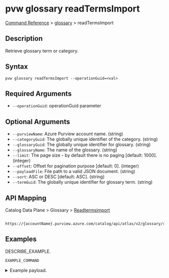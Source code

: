 # pvw glossary readTermsImport
[Command Reference](../../../README.md#command-reference) > [glossary](./main.md) > readTermsImport

## Description
Retrieve glossary term or category.

## Syntax
```
pvw glossary readTermsImport --operationGuid=<val>
```

## Required Arguments
- `--operationGuid`: operationGuid parameter

## Optional Arguments
- `--purviewName`: Azure Purview account name. (string)
- `--categoryGuid`: The globally unique identifier of the category. (string)
- `--glossaryGuid`: The globally unique identifier for glossary. (string)
- `--glossaryName`: The name of the glossary. (string)
- `--limit`: The page size - by default there is no paging [default: 1000]. (integer)
- `--offset`: Offset for pagination purpose [default: 0]. (integer)
- `--payloadFile`: File path to a valid JSON document. (string)
- `--sort`: ASC or DESC [default: ASC]. (string)
- `--termGuid`: The globally unique identifier for glossary term. (string)

## API Mapping
Catalog Data Plane > Glossary > [Readtermsimport]()
```
 https://{accountName}.purview.azure.com/catalog/api/atlas/v2/glossary/readTermsImport
```

## Examples
DESCRIBE_EXAMPLE.
```powershell
EXAMPLE_COMMAND
```
<details><summary>Example payload.</summary>
<p>

```json
PASTE_JSON_HERE
```
</p>
</details>